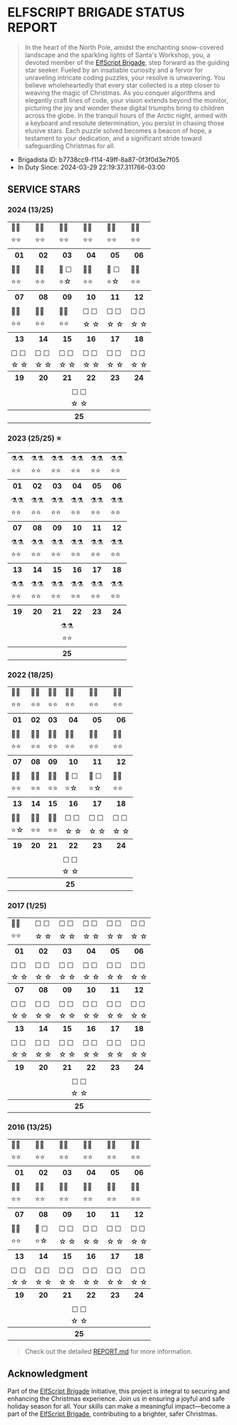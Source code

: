 # ELFSCRIPT BRIGADE STATUS REPORT

> In the heart of the North Pole, amidst the enchanting snow-covered landscape and the sparkling lights of Santa's Workshop, you, a devoted member of the [ElfScript Brigade](https://github.com/luxedo/esb?tab=readme-ov-file#esb---elfscript-brigade), step forward as the guiding star seeker. Fueled by an insatiable curiosity and a fervor for unraveling intricate coding puzzles, your resolve is unwavering. You believe wholeheartedly that every star collected is a step closer to weaving the magic of Christmas. As you conquer algorithms and elegantly craft lines of code, your vision extends beyond the monitor, picturing the joy and wonder these digital triumphs bring to children across the globe. In the tranquil hours of the Arctic night, armed with a keyboard and resolute determination, you persist in chasing those elusive stars. Each puzzle solved becomes a beacon of hope, a testament to your dedication, and a significant stride toward safeguarding Christmas for all.

<!-- Do not delete - Report start -->
* Brigadista ID: b7738cc9-f114-49ff-8a87-0f3f0d3e7f05
* In Duty Since: 2024-03-29 22:19:37.311766-03:00

## SERVICE STARS


### 2024 (13/25)

<table>
  <tr>
    <td>🐹🐹</td>
    <td>🐹🐹</td>
    <td>🐹🐹</td>
    <td>🐹🐹</td>
    <td>🐹🐹</td>
    <td>🐹🐹</td>
  </tr>
  <tr>
    <td>⭐⭐</td>
    <td>⭐⭐</td>
    <td>⭐⭐</td>
    <td>⭐⭐</td>
    <td>⭐⭐</td>
    <td>⭐⭐</td>
  </tr>
  <tr>
    <th>01</th>
    <th>02</th>
    <th>03</th>
    <th>04</th>
    <th>05</th>
    <th>06</th>
  </tr>
  <tr>
    <td colspan="6" />
  </tr>
  <tr>
    <td>🐹🐹</td>
    <td>🐹🐹</td>
    <td>🐹 ☐</td>
    <td>🐹🐹</td>
    <td>🐹 ☐</td>
    <td>🐹🐹</td>
  </tr>
  <tr>
    <td>⭐⭐</td>
    <td>⭐⭐</td>
    <td>⭐☆</td>
    <td>⭐⭐</td>
    <td>⭐☆</td>
    <td>⭐⭐</td>
  </tr>
  <tr>
    <th>07</th>
    <th>08</th>
    <th>09</th>
    <th>10</th>
    <th>11</th>
    <th>12</th>
  </tr>
  <tr>
    <td colspan="6" />
  </tr>
  <tr>
    <td>🐹🐹</td>
    <td>🐹🐹</td>
    <td>🐹🐹</td>
    <td>☐ ☐</td>
    <td>☐ ☐</td>
    <td>☐ ☐</td>
  </tr>
  <tr>
    <td>⭐⭐</td>
    <td>⭐⭐</td>
    <td>⭐⭐</td>
    <td>☆ ☆</td>
    <td>☆ ☆</td>
    <td>☆ ☆</td>
  </tr>
  <tr>
    <th>13</th>
    <th>14</th>
    <th>15</th>
    <th>16</th>
    <th>17</th>
    <th>18</th>
  </tr>
  <tr>
    <td colspan="6" />
  </tr>
  <tr>
    <td>☐ ☐</td>
    <td>☐ ☐</td>
    <td>☐ ☐</td>
    <td>☐ ☐</td>
    <td>☐ ☐</td>
    <td>☐ ☐</td>
  </tr>
  <tr>
    <td>☆ ☆</td>
    <td>☆ ☆</td>
    <td>☆ ☆</td>
    <td>☆ ☆</td>
    <td>☆ ☆</td>
    <td>☆ ☆</td>
  </tr>
  <tr>
    <th>19</th>
    <th>20</th>
    <th>21</th>
    <th>22</th>
    <th>23</th>
    <th>24</th>
  </tr>
  <tr>
    <td colspan="6" />
  </tr>
  <tr>
    <td colspan="6" align="center">☐ ☐</td>
  </tr>
  <tr>
    <td colspan="6" align="center">☆ ☆</td>
  </tr>
  <tr>
    <th colspan="6" align="center">25</th>
  </tr>
</table>

### 2023 (25/25) ⭐

<table>
  <tr>
    <td>⚗️⚗️</td>
    <td>⚗️⚗️</td>
    <td>⚗️⚗️</td>
    <td>⚗️⚗️</td>
    <td>⚗️⚗️</td>
    <td>⚗️⚗️</td>
  </tr>
  <tr>
    <td>⭐⭐</td>
    <td>⭐⭐</td>
    <td>⭐⭐</td>
    <td>⭐⭐</td>
    <td>⭐⭐</td>
    <td>⭐⭐</td>
  </tr>
  <tr>
    <th>01</th>
    <th>02</th>
    <th>03</th>
    <th>04</th>
    <th>05</th>
    <th>06</th>
  </tr>
  <tr>
    <td colspan="6" />
  </tr>
  <tr>
    <td>⚗️⚗️</td>
    <td>⚗️⚗️</td>
    <td>⚗️⚗️</td>
    <td>⚗️⚗️</td>
    <td>⚗️⚗️</td>
    <td>⚗️⚗️</td>
  </tr>
  <tr>
    <td>⭐⭐</td>
    <td>⭐⭐</td>
    <td>⭐⭐</td>
    <td>⭐⭐</td>
    <td>⭐⭐</td>
    <td>⭐⭐</td>
  </tr>
  <tr>
    <th>07</th>
    <th>08</th>
    <th>09</th>
    <th>10</th>
    <th>11</th>
    <th>12</th>
  </tr>
  <tr>
    <td colspan="6" />
  </tr>
  <tr>
    <td>⚗️⚗️</td>
    <td>⚗️⚗️</td>
    <td>⚗️⚗️</td>
    <td>⚗️⚗️</td>
    <td>⚗️⚗️</td>
    <td>⚗️⚗️</td>
  </tr>
  <tr>
    <td>⭐⭐</td>
    <td>⭐⭐</td>
    <td>⭐⭐</td>
    <td>⭐⭐</td>
    <td>⭐⭐</td>
    <td>⭐⭐</td>
  </tr>
  <tr>
    <th>13</th>
    <th>14</th>
    <th>15</th>
    <th>16</th>
    <th>17</th>
    <th>18</th>
  </tr>
  <tr>
    <td colspan="6" />
  </tr>
  <tr>
    <td>⚗️⚗️</td>
    <td>⚗️⚗️</td>
    <td>⚗️⚗️</td>
    <td>⚗️⚗️</td>
    <td>⚗️⚗️</td>
    <td>⚗️⚗️</td>
  </tr>
  <tr>
    <td>⭐⭐</td>
    <td>⭐⭐</td>
    <td>⭐⭐</td>
    <td>⭐⭐</td>
    <td>⭐⭐</td>
    <td>⭐⭐</td>
  </tr>
  <tr>
    <th>19</th>
    <th>20</th>
    <th>21</th>
    <th>22</th>
    <th>23</th>
    <th>24</th>
  </tr>
  <tr>
    <td colspan="6" />
  </tr>
  <tr>
    <td colspan="6" align="center">⚗️⚗️</td>
  </tr>
  <tr>
    <td colspan="6" align="center">⭐⭐</td>
  </tr>
  <tr>
    <th colspan="6" align="center">25</th>
  </tr>
</table>

### 2022 (18/25)

<table>
  <tr>
    <td>🦀🦀</td>
    <td>🦀🦀</td>
    <td>🦀🦀</td>
    <td>🦀🦀</td>
    <td>🦀🦀</td>
    <td>🦀🦀</td>
  </tr>
  <tr>
    <td>⭐⭐</td>
    <td>⭐⭐</td>
    <td>⭐⭐</td>
    <td>⭐⭐</td>
    <td>⭐⭐</td>
    <td>⭐⭐</td>
  </tr>
  <tr>
    <th>01</th>
    <th>02</th>
    <th>03</th>
    <th>04</th>
    <th>05</th>
    <th>06</th>
  </tr>
  <tr>
    <td colspan="6" />
  </tr>
  <tr>
    <td>🦀🦀</td>
    <td>🦀🦀</td>
    <td>🦀🦀</td>
    <td>🦀🦀</td>
    <td>🦀🦀</td>
    <td>🦀🦀</td>
  </tr>
  <tr>
    <td>⭐⭐</td>
    <td>⭐⭐</td>
    <td>⭐⭐</td>
    <td>⭐⭐</td>
    <td>⭐⭐</td>
    <td>⭐⭐</td>
  </tr>
  <tr>
    <th>07</th>
    <th>08</th>
    <th>09</th>
    <th>10</th>
    <th>11</th>
    <th>12</th>
  </tr>
  <tr>
    <td colspan="6" />
  </tr>
  <tr>
    <td>🦀🦀</td>
    <td>🦀🦀</td>
    <td>🦀🦀</td>
    <td>🦀 ☐</td>
    <td>🦀 ☐</td>
    <td>🦀🦀</td>
  </tr>
  <tr>
    <td>⭐⭐</td>
    <td>⭐⭐</td>
    <td>⭐⭐</td>
    <td>⭐☆</td>
    <td>⭐☆</td>
    <td>⭐⭐</td>
  </tr>
  <tr>
    <th>13</th>
    <th>14</th>
    <th>15</th>
    <th>16</th>
    <th>17</th>
    <th>18</th>
  </tr>
  <tr>
    <td colspan="6" />
  </tr>
  <tr>
    <td>🦀🦀</td>
    <td>🦀🦀</td>
    <td>🦀🦀</td>
    <td>☐ ☐</td>
    <td>☐ ☐</td>
    <td>☐ ☐</td>
  </tr>
  <tr>
    <td>⭐☆</td>
    <td>⭐⭐</td>
    <td>⭐⭐</td>
    <td>☆ ☆</td>
    <td>☆ ☆</td>
    <td>☆ ☆</td>
  </tr>
  <tr>
    <th>19</th>
    <th>20</th>
    <th>21</th>
    <th>22</th>
    <th>23</th>
    <th>24</th>
  </tr>
  <tr>
    <td colspan="6" />
  </tr>
  <tr>
    <td colspan="6" align="center">☐ ☐</td>
  </tr>
  <tr>
    <td colspan="6" align="center">☆ ☆</td>
  </tr>
  <tr>
    <th colspan="6" align="center">25</th>
  </tr>
</table>

### 2017 (1/25)

<table>
  <tr>
    <td>🐹🐹</td>
    <td>☐ ☐</td>
    <td>☐ ☐</td>
    <td>☐ ☐</td>
    <td>☐ ☐</td>
    <td>☐ ☐</td>
  </tr>
  <tr>
    <td>⭐⭐</td>
    <td>☆ ☆</td>
    <td>☆ ☆</td>
    <td>☆ ☆</td>
    <td>☆ ☆</td>
    <td>☆ ☆</td>
  </tr>
  <tr>
    <th>01</th>
    <th>02</th>
    <th>03</th>
    <th>04</th>
    <th>05</th>
    <th>06</th>
  </tr>
  <tr>
    <td colspan="6" />
  </tr>
  <tr>
    <td>☐ ☐</td>
    <td>☐ ☐</td>
    <td>☐ ☐</td>
    <td>☐ ☐</td>
    <td>☐ ☐</td>
    <td>☐ ☐</td>
  </tr>
  <tr>
    <td>☆ ☆</td>
    <td>☆ ☆</td>
    <td>☆ ☆</td>
    <td>☆ ☆</td>
    <td>☆ ☆</td>
    <td>☆ ☆</td>
  </tr>
  <tr>
    <th>07</th>
    <th>08</th>
    <th>09</th>
    <th>10</th>
    <th>11</th>
    <th>12</th>
  </tr>
  <tr>
    <td colspan="6" />
  </tr>
  <tr>
    <td>☐ ☐</td>
    <td>☐ ☐</td>
    <td>☐ ☐</td>
    <td>☐ ☐</td>
    <td>☐ ☐</td>
    <td>☐ ☐</td>
  </tr>
  <tr>
    <td>☆ ☆</td>
    <td>☆ ☆</td>
    <td>☆ ☆</td>
    <td>☆ ☆</td>
    <td>☆ ☆</td>
    <td>☆ ☆</td>
  </tr>
  <tr>
    <th>13</th>
    <th>14</th>
    <th>15</th>
    <th>16</th>
    <th>17</th>
    <th>18</th>
  </tr>
  <tr>
    <td colspan="6" />
  </tr>
  <tr>
    <td>☐ ☐</td>
    <td>☐ ☐</td>
    <td>☐ ☐</td>
    <td>☐ ☐</td>
    <td>☐ ☐</td>
    <td>☐ ☐</td>
  </tr>
  <tr>
    <td>☆ ☆</td>
    <td>☆ ☆</td>
    <td>☆ ☆</td>
    <td>☆ ☆</td>
    <td>☆ ☆</td>
    <td>☆ ☆</td>
  </tr>
  <tr>
    <th>19</th>
    <th>20</th>
    <th>21</th>
    <th>22</th>
    <th>23</th>
    <th>24</th>
  </tr>
  <tr>
    <td colspan="6" />
  </tr>
  <tr>
    <td colspan="6" align="center">☐ ☐</td>
  </tr>
  <tr>
    <td colspan="6" align="center">☆ ☆</td>
  </tr>
  <tr>
    <th colspan="6" align="center">25</th>
  </tr>
</table>

### 2016 (13/25)

<table>
  <tr>
    <td>🐍🐍</td>
    <td>🐍🐍</td>
    <td>🐍🐍</td>
    <td>🐍🐍</td>
    <td>🐍🐍</td>
    <td>🐍🐍</td>
  </tr>
  <tr>
    <td>⭐⭐</td>
    <td>⭐⭐</td>
    <td>⭐⭐</td>
    <td>⭐⭐</td>
    <td>⭐⭐</td>
    <td>⭐⭐</td>
  </tr>
  <tr>
    <th>01</th>
    <th>02</th>
    <th>03</th>
    <th>04</th>
    <th>05</th>
    <th>06</th>
  </tr>
  <tr>
    <td colspan="6" />
  </tr>
  <tr>
    <td>🐍🐍</td>
    <td>🐍🐍</td>
    <td>🐍🐍</td>
    <td>🐍🐍</td>
    <td>🐍🐍</td>
    <td>🐍🐍</td>
  </tr>
  <tr>
    <td>⭐⭐</td>
    <td>⭐⭐</td>
    <td>⭐⭐</td>
    <td>⭐⭐</td>
    <td>⭐⭐</td>
    <td>⭐⭐</td>
  </tr>
  <tr>
    <th>07</th>
    <th>08</th>
    <th>09</th>
    <th>10</th>
    <th>11</th>
    <th>12</th>
  </tr>
  <tr>
    <td colspan="6" />
  </tr>
  <tr>
    <td>🐍🐍</td>
    <td>🐍 ☐</td>
    <td>☐ ☐</td>
    <td>☐ ☐</td>
    <td>☐ ☐</td>
    <td>☐ ☐</td>
  </tr>
  <tr>
    <td>⭐⭐</td>
    <td>⭐☆</td>
    <td>☆ ☆</td>
    <td>☆ ☆</td>
    <td>☆ ☆</td>
    <td>☆ ☆</td>
  </tr>
  <tr>
    <th>13</th>
    <th>14</th>
    <th>15</th>
    <th>16</th>
    <th>17</th>
    <th>18</th>
  </tr>
  <tr>
    <td colspan="6" />
  </tr>
  <tr>
    <td>☐ ☐</td>
    <td>☐ ☐</td>
    <td>☐ ☐</td>
    <td>☐ ☐</td>
    <td>☐ ☐</td>
    <td>☐ ☐</td>
  </tr>
  <tr>
    <td>☆ ☆</td>
    <td>☆ ☆</td>
    <td>☆ ☆</td>
    <td>☆ ☆</td>
    <td>☆ ☆</td>
    <td>☆ ☆</td>
  </tr>
  <tr>
    <th>19</th>
    <th>20</th>
    <th>21</th>
    <th>22</th>
    <th>23</th>
    <th>24</th>
  </tr>
  <tr>
    <td colspan="6" />
  </tr>
  <tr>
    <td colspan="6" align="center">☐ ☐</td>
  </tr>
  <tr>
    <td colspan="6" align="center">☆ ☆</td>
  </tr>
  <tr>
    <th colspan="6" align="center">25</th>
  </tr>
</table>
<!-- Do not delete - Report end -->

> Check out the detailed [REPORT.md](REPORT.md) for more information.

## Acknowledgment

Part of the [ElfScript Brigade](https://github.com/luxedo/esb?tab=readme-ov-file#esb---elfscript-brigade) initiative, this project is integral to securing and enhancing the Christmas experience. Join us in ensuring a joyful and safe holiday season for all. Your skills can make a meaningful impact—become a part of the [ElfScript Brigade](https://github.com/luxedo/esb?tab=readme-ov-file#esb---elfscript-brigade), contributing to a brighter, safer Christmas.
